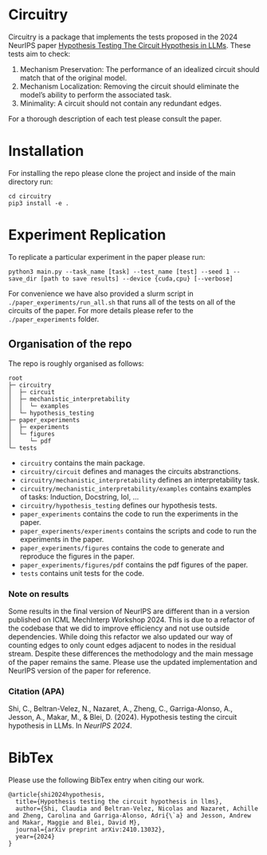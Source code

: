# Circuitry

Circuitry is a package that implements the tests proposed in the 2024 NeurIPS paper [Hypothesis Testing The Circuit Hypothesis in LLMs](https://arxiv.org/abs/2410.13032).
These tests aim to check:

1. Mechanism Preservation: The performance of an idealized circuit should match that of the original model.
2. Mechanism Localization: Removing the circuit should eliminate the model’s ability to perform the associated task.
3. Minimality: A circuit should not contain any redundant edges.

For a thorough description of each test please consult the paper.


# Installation

For installing the repo please clone the project and inside of the main directory run:

```
cd circuitry
pip3 install -e .
```

# Experiment Replication
To replicate a particular experiment in the paper please run:
```
python3 main.py --task_name [task] --test_name [test] --seed 1 --save_dir [path to save results] --device {cuda,cpu} [--verbose]
```
For convenience we have also provided a slurm script in `./paper_experiments/run_all.sh` that
runs all of the tests on all of the circuits of the paper.
For more details please refer to the `./paper_experiments` folder.

## Organisation of the repo
The repo is roughly organised as follows:
```
root
├─ circuitry
│  ├─ circuit
│  ├─ mechanistic_interpretability
│  │  └─ examples
│  └─ hypothesis_testing
├─ paper_experiments
│  ├─ experiments
│  └─ figures
│     └─ pdf
└─ tests
```

- `circuitry` contains the main package.
- `circuitry/circuit` defines and manages the circuits abstranctions.
- `circuitry/mechanistic_interpretability` defines an interpretability task.
- `circuitry/mechanistic_interpretability/examples` contains examples of tasks: Induction, Docstring, IoI, ...
- `circuitry/hypothesis_testing` defines our hypothesis tests.
- `paper_experiments` contains the code to run the experiments in the paper.
- `paper_experiments/experiments` contains the scripts and code to run the experiments in the paper.
- `paper_experiments/figures` contains the code to generate and reproduce the figures in the paper.
- `paper_experiments/figures/pdf` contains the pdf figures of the paper.
- `tests` contains unit tests for the code.

### Note on results
Some results in the final version of NeurIPS are different than in a version published on ICML MechInterp Workshop 2024.
This is due to a refactor of the codebase that we did to improve efficiency and not use outside dependencies.
While doing this refactor we also updated our way of counting edges to only count edges adjacent to nodes in the residual stream.
Despite these differences the methodology and the main message of the paper remains the same.
Please use the updated implementation and NeurIPS version of the paper for reference.

### Citation (APA)

Shi, C., Beltran-Velez, N., Nazaret, A., Zheng, C., Garriga-Alonso, A., Jesson, A., Makar, M., & Blei, D. (2024). Hypothesis testing the circuit hypothesis in LLMs. In *NeurIPS 2024*.

# BibTex
Please use the following BibTex entry when citing our work.
```
@article{shi2024hypothesis,
  title={Hypothesis testing the circuit hypothesis in llms},
  author={Shi, Claudia and Beltran-Velez, Nicolas and Nazaret, Achille and Zheng, Carolina and Garriga-Alonso, Adri{\`a} and Jesson, Andrew and Makar, Maggie and Blei, David M},
  journal={arXiv preprint arXiv:2410.13032},
  year={2024}
}
```
